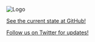 ![Logo](https://avatars.githubusercontent.com/u/84376736?s=200&v=4)

[See the current state at GitHub!](https://github.com/pystage/pystage)

[Follow us on Twitter for updates!](https://twitter.com/pystage)
